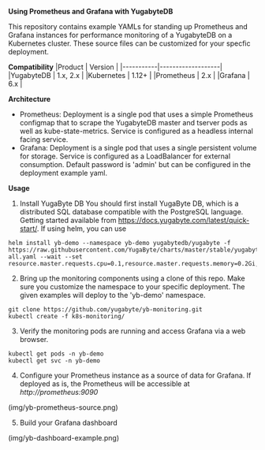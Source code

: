 **Using Prometheus and Grafana with YugabyteDB**

This repository contains example YAMLs for standing up Prometheus and Grafana instances for performance monitoring of a YugabyteDB on a Kubernetes cluster. These source files can be customized for your specfic deployment.

**Compatibility**
|Product	|		Version		|
|-----------|-------------------|
|YugabyteDB |		1.x, 2.x 	|
|Kubernetes	|		1.12+		|
|Prometheus	|		2.x 		|
|Grafana	|		6.x 		|

**Architecture**

- Prometheus: Deployment is a single pod that uses a simple Prometheus configmap that to scrape the YugabyteDB master and tserver pods as well as kube-state-metrics. Service is configured as a headless internal facing service.
- Grafana: Deployment is a single pod that uses a single persistent volume for storage. Service is configured as a LoadBalancer for external consumption. Default password is 'admin' but can be configured in the deployment example yaml.

**Usage**

1. Install YugaByte DB
You should first install YugaByte DB, which is a distributed SQL database compatible with the PostgreSQL language. Getting started available from https://docs.yugabyte.com/latest/quick-start/. If using helm, you can use
```
helm install yb-demo --namespace yb-demo yugabytedb/yugabyte -f https://raw.githubusercontent.com/YugaByte/charts/master/stable/yugabyte/expose-all.yaml --wait --set resource.master.requests.cpu=0.1,resource.master.requests.memory=0.2Gi,resource.tserver.requests.cpu=0.1,resource.tserver.requests.memory=0.2Gi
```

2. Bring up the monitoring components using a clone of this repo. Make sure you customize the namespace to your specific deployment. The given examples will deploy to the 'yb-demo' namespace.
```
git clone https://github.com/yugabyte/yb-monitoring.git
kubectl create -f k8s-monitoring/
```

3. Verify the monitoring pods are running and access Grafana via a web browser.
```
kubectl get pods -n yb-demo
kubectl get svc -n yb-demo
```

4. Configure your Prometheus instance as a source of data for Grafana. If deployed as is, the Prometheus will be accessible at *http://prometheus:9090*

(img/yb-prometheus-source.png)

5. Build your Grafana dashboard

(img/yb-dashboard-example.png)